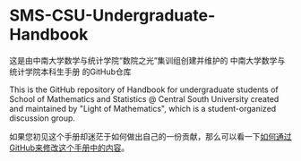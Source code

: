 # SMS-CSU-Undergraduate-Handbook

这是由中南大学数学与统计学院“数院之光”集训组创建并维护的 中南大学数学与统计学院本科生手册 的GitHub仓库

This is the GitHub repository of Handbook for undergraduate students of School of Mathematics and Statistics @ Central South University created and maintained by "Light of Mathematics", which is a student-organized discussion group. 

如果您初见这个手册却迷茫于如何做出自己的一份贡献，那么可以看一下[如何通过GitHub来修改这个手册中的内容](https://github.com/Shen-Cao/SMS-CSU-Undergraduate-Handbook/blob/main/Markdown/main_Markdown.md#%E5%A6%82%E6%9E%9C%E6%82%A8%E4%BB%8E%E6%9C%AA%E4%BA%86%E8%A7%A3%E8%BF%87%E5%A6%82%E4%BD%95%E4%BD%BF%E7%94%A8git)。
